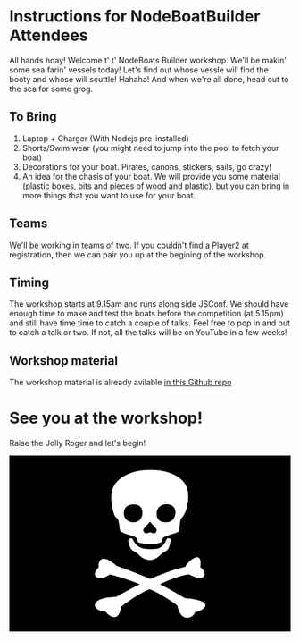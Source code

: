 # Instructions for NodeBoatBuilder Attendees

All hands hoay! Welcome t' t' NodeBoats Builder workshop. We'll be makin' some sea farin' vessels today! Let's find out whose vessle will find the booty and whose will scuttle! Hahaha! And when we're all done, head out to the sea for some grog.

## To Bring

1. Laptop + Charger (With Nodejs pre-installed)
2. Shorts/Swim wear (you might need to jump into the pool to fetch your boat)
3. Decorations for your boat. Pirates, canons, stickers, sails, go crazy!
4. An idea for the chasis of your boat. We will provide you some material (plastic boxes, bits and pieces of wood and plastic), but you can bring in more things that you want to use for your boat.

## Teams

We'll be working in teams of two. If you couldn't find a Player2 at registration, then we can pair you up at the begining of the workshop.


## Timing

The workshop starts at 9.15am and runs along side JSConf. We should have enough time to make and test the boats before the competition (at 5.15pm) and still have time time to catch a couple of talks. Feel free to pop in and out to catch a talk or two. If not, all the talks will be on YouTube in a few weeks!


## Workshop material

The workshop material is already avilable [in this Github repo](https://github.com/notthetup/nodeboatbuilder)


# See you at the workshop!

Raise the Jolly Roger and let's begin!

![Jolly Roger](img/jollyroger.jpg)
